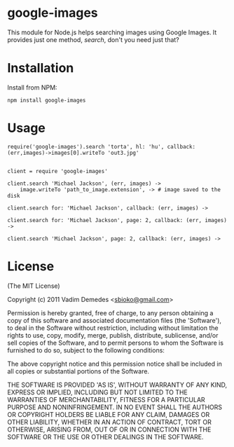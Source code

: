 # google-images

This module for Node.js helps searching images using Google Images. It provides just one method, *search*, don't you need just that?

# Installation
Install from NPM:

```npm install google-images```

# Usage

```
require('google-images').search 'torta', hl: 'hu', callback:(err,images)->images[0].writeTo 'out3.jpg'


client = require 'google-images'

client.search 'Michael Jackson', (err, images) ->
	image.writeTo 'path_to_image.extension', -> # image saved to the disk

client.search for: 'Michael Jackson', callback: (err, images) ->

client.search for: 'Michael Jackson', page: 2, callback: (err, images) ->

client.search 'Michael Jackson', page: 2, callback: (err, images) ->

```

# License 

(The MIT License)

Copyright (c) 2011 Vadim Demedes &lt;sbioko@gmail.com&gt;

Permission is hereby granted, free of charge, to any person obtaining
a copy of this software and associated documentation files (the
'Software'), to deal in the Software without restriction, including
without limitation the rights to use, copy, modify, merge, publish,
distribute, sublicense, and/or sell copies of the Software, and to
permit persons to whom the Software is furnished to do so, subject to
the following conditions:

The above copyright notice and this permission notice shall be
included in all copies or substantial portions of the Software.

THE SOFTWARE IS PROVIDED 'AS IS', WITHOUT WARRANTY OF ANY KIND,
EXPRESS OR IMPLIED, INCLUDING BUT NOT LIMITED TO THE WARRANTIES OF
MERCHANTABILITY, FITNESS FOR A PARTICULAR PURPOSE AND NONINFRINGEMENT.
IN NO EVENT SHALL THE AUTHORS OR COPYRIGHT HOLDERS BE LIABLE FOR ANY
CLAIM, DAMAGES OR OTHER LIABILITY, WHETHER IN AN ACTION OF CONTRACT,
TORT OR OTHERWISE, ARISING FROM, OUT OF OR IN CONNECTION WITH THE
SOFTWARE OR THE USE OR OTHER DEALINGS IN THE SOFTWARE.
